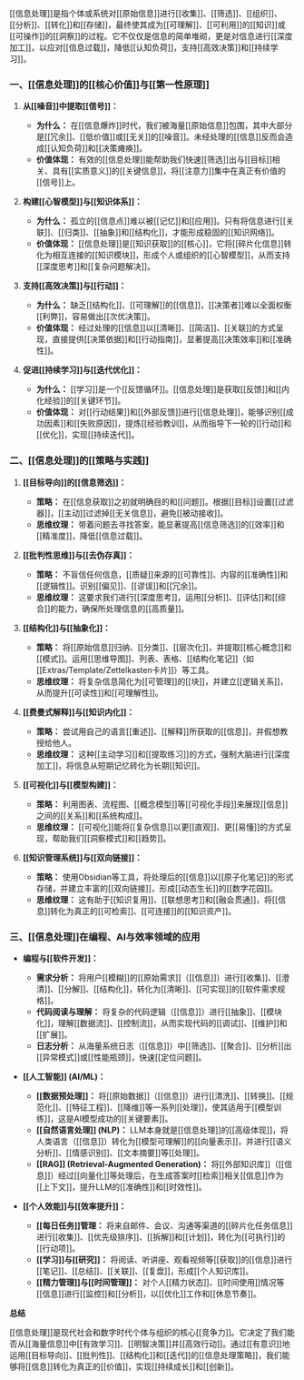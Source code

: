 [[信息处理]]是指个体或系统对[[原始信息]]进行[[收集]]、[[筛选]]、[[组织]]、[[分析]]、[[转化]]和[[存储]]，最终使其成为[[可理解]]、[[可利用]]的[[知识]]或[[可操作]]的[[洞察]]的过程。它不仅仅是信息的简单堆砌，更是对信息进行[[深度加工]]，以应对[[信息过载]]，降低[[认知负荷]]，支持[[高效决策]]和[[持续学习]]。

### 一、[[信息处理]]的[[核心价值]]与[[第一性原理]]

1.  **从[[噪音]]中提取[[信号]]：**
    *   **为什么：** 在[[信息爆炸]]时代，我们被海量[[原始信息]]包围，其中大部分是[[冗余]]、[[低价值]]或[[无关]]的[[噪音]]。未经处理的[[信息]]反而会造成[[认知负荷]]和[[决策瘫痪]]。
    *   **价值体现：** 有效的[[信息处理]]能帮助我们快速[[筛选]]出与[[目标]]相关、具有[[实质意义]]的[[关键信息]]，将[[注意力]]集中在真正有价值的[[信号]]上。

2.  **构建[[心智模型]]与[[知识体系]]：**
    *   **为什么：** 孤立的[[信息点]]难以被[[记忆]]和[[应用]]。只有将信息进行[[关联]]、[[归类]]、[[抽象]]和[[结构化]]，才能形成稳固的[[知识网络]]。
    *   **价值体现：** [[信息处理]]是[[知识获取]]的[[核心]]，它将[[碎片化信息]]转化为相互连接的[[知识模块]]，形成个人或组织的[[心智模型]]，从而支持[[深度思考]]和[[复杂问题解决]]。

3.  **支持[[高效决策]]与[[行动]]：**
    *   **为什么：** 缺乏[[结构化]]、[[可理解]]的[[信息]]，[[决策者]]难以全面权衡[[利弊]]，容易做出[[次优决策]]。
    *   **价值体现：** 经过处理的[[信息]]以[[清晰]]、[[简洁]]、[[关联]]的方式呈现，直接提供[[决策依据]]和[[行动指南]]，显著提高[[决策效率]]和[[准确性]]。

4.  **促进[[持续学习]]与[[迭代优化]]：**
    *   **为什么：** [[学习]]是一个[[反馈循环]]。[[信息处理]]是获取[[反馈]]和[[内化经验]]的[[关键环节]]。
    *   **价值体现：** 对[[行动结果]]和[[外部反馈]]进行[[信息处理]]，能够识别[[成功因素]]和[[失败原因]]，提炼[[经验教训]]，从而指导下一轮的[[行动]]和[[优化]]，实现[[持续迭代]]。

### 二、[[信息处理]]的[[策略与实践]]

1.  **[[目标导向]]的[[信息筛选]]：**
    *   **策略：** 在[[信息获取]]之初就明确目的和[[问题]]。根据[[目标]]设置[[过滤器]]，[[主动]]过滤掉[[无关信息]]，避免[[被动接收]]。
    *   **思维纹理：** 带着问题去寻找答案，能显著提高[[信息筛选]]的[[效率]]和[[精准度]]，降低[[信息过载]]。

2.  **[[批判性思维]]与[[去伪存真]]：**
    *   **策略：** 不盲信任何信息，[[质疑]]来源的[[可靠性]]、内容的[[准确性]]和[[逻辑性]]。识别[[偏见]]、[[谬误]]和[[冗余]]。
    *   **思维纹理：** 这要求我们进行[[深度思考]]，运用[[分析]]、[[评估]]和[[综合]]的能力，确保所处理信息的[[高质量]]。

3.  **[[结构化]]与[[抽象化]]：**
    *   **策略：** 将[[原始信息]]归纳、[[分类]]、[[层次化]]，并提取[[核心概念]]和[[模式]]。运用[[思维导图]]、列表、表格、[[结构化笔记]]（如[[Extras/Template/Zettelkasten卡片]]）等工具。
    *   **思维纹理：** 将复杂信息简化为[[可管理]]的[[块]]，并建立[[逻辑关系]]，从而提升[[可读性]]和[[可理解性]]。

4.  **[[费曼式解释]]与[[知识内化]]：**
    *   **策略：** 尝试用自己的语言[[重述]]、[[解释]]所获取的[[信息]]，并假想教授给他人。
    *   **思维纹理：** 这种[[主动学习]]和[[提取练习]]的方式，强制大脑进行[[深度加工]]，将信息从短期记忆转化为长期[[知识]]。

5.  **[[可视化]]与[[模型构建]]：**
    *   **策略：** 利用图表、流程图、[[概念模型]]等[[可视化手段]]来展现[[信息]]之间的[[关系]]和[[系统构成]]。
    *   **思维纹理：** [[可视化]]能将[[复杂信息]]以更[[直观]]、更[[易懂]]的方式呈现，帮助我们[[洞察模式]]和[[趋势]]。

6.  **[[知识管理系统]]与[[双向链接]]：**
    *   **策略：** 使用Obsidian等工具，将处理后的[[信息]]以[[原子化笔记]]的形式存储，并建立丰富的[[双向链接]]，形成[[动态生长]]的[[数字花园]]。
    *   **思维纹理：** 这有助于[[知识复用]]、[[联想思考]]和[[融会贯通]]，将[[信息]]转化为真正的[[可检索]]、[[可连接]]的[[知识资产]]。

### 三、[[信息处理]]在编程、AI与效率领域的应用

*   **编程与[[软件开发]]：**
    *   **需求分析：** 将用户[[模糊]]的[[原始需求]]（[[信息]]）进行[[收集]]、[[澄清]]、[[分解]]、[[结构化]]，转化为[[清晰]]、[[可实现]]的[[软件需求规格]]。
    *   **代码阅读与理解：** 将复杂的代码逻辑（[[信息]]）进行[[抽象]]、[[模块化]]，理解[[数据流]]、[[控制流]]，从而实现代码的[[调试]]、[[维护]]和[[扩展]]。
    *   **日志分析：** 从海量系统日志（[[信息]]）中[[筛选]]、[[聚合]]、[[分析]]出[[异常模式]]或[[性能瓶颈]]，快速[[定位问题]]。

*   **[[人工智能]] (AI/ML)：**
    *   **[[数据预处理]]：** 将[[原始数据]]（[[信息]]）进行[[清洗]]、[[转换]]、[[规范化]]、[[特征工程]]、[[降维]]等一系列[[处理]]，使其适用于[[模型训练]]，这是AI模型成功的[[关键要素]]。
    *   **[[自然语言处理]] (NLP)：** LLM本身就是[[信息处理]]的[[高级体现]]，将人类语言（[[信息]]）转化为[[模型可理解]]的[[向量表示]]，并进行[[语义分析]]、[[情感识别]]、[[文本摘要]]等[[处理]]。
    *   **[[RAG]] (Retrieval-Augmented Generation)：** 将[[外部知识库]]（[[信息]]）经过[[向量化]]等处理后，在生成答案时[[检索]]相关[[信息]]作为[[上下文]]，提升LLM的[[准确性]]和[[时效性]]。

*   **[[个人效能]]与[[效率提升]]：**
    *   **[[每日任务]]管理：** 将来自邮件、会议、沟通等渠道的[[碎片化任务信息]]进行[[收集]]、[[优先级排序]]、[[拆解]]和[[计划]]，转化为[[可执行]]的[[行动项]]。
    *   **[[学习]]与[[研究]]：** 将阅读、听讲座、观看视频等[[获取]]的[[信息]]进行[[笔记]]、[[总结]]、[[关联]]、[[复盘]]，形成[[个人知识库]]。
    *   **[[精力管理]]与[[时间管理]]：** 对个人[[精力状态]]、[[时间使用]]情况等[[信息]]进行[[监控]]和[[分析]]，以[[优化]]工作和[[休息节奏]]。

**总结**

[[信息处理]]是现代社会和数字时代个体与组织的核心[[竞争力]]。它决定了我们能否从[[海量信息]]中[[有效学习]]、[[明智决策]]并[[高效行动]]。通过[[有意识]]地运用[[目标导向]]、[[批判性]]、[[结构化]]和[[迭代]]的[[信息处理策略]]，我们能够将[[信息]]转化为真正的[[价值]]，实现[[持续成长]]和[[创新]]。